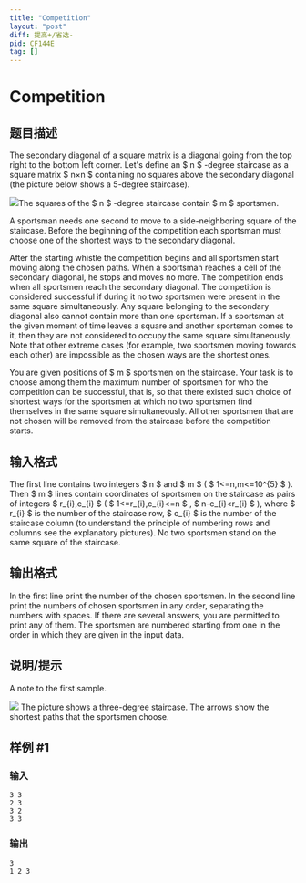 ```yaml
---
title: "Competition"
layout: "post"
diff: 提高+/省选-
pid: CF144E
tag: []
---
```


# Competition

## 题目描述

The secondary diagonal of a square matrix is a diagonal going from the top right to the bottom left corner. Let's define an $ n $ -degree staircase as a square matrix $ n×n $ containing no squares above the secondary diagonal (the picture below shows a 5-degree staircase).

 ![](https://cdn.luogu.com.cn/upload/vjudge_pic/CF144E/e3fce56b75bea8833ad5e51edea79f8a51661523.png)The squares of the $ n $ -degree staircase contain $ m $ sportsmen.

A sportsman needs one second to move to a side-neighboring square of the staircase. Before the beginning of the competition each sportsman must choose one of the shortest ways to the secondary diagonal.

After the starting whistle the competition begins and all sportsmen start moving along the chosen paths. When a sportsman reaches a cell of the secondary diagonal, he stops and moves no more. The competition ends when all sportsmen reach the secondary diagonal. The competition is considered successful if during it no two sportsmen were present in the same square simultaneously. Any square belonging to the secondary diagonal also cannot contain more than one sportsman. If a sportsman at the given moment of time leaves a square and another sportsman comes to it, then they are not considered to occupy the same square simultaneously. Note that other extreme cases (for example, two sportsmen moving towards each other) are impossible as the chosen ways are the shortest ones.

You are given positions of $ m $ sportsmen on the staircase. Your task is to choose among them the maximum number of sportsmen for who the competition can be successful, that is, so that there existed such choice of shortest ways for the sportsmen at which no two sportsmen find themselves in the same square simultaneously. All other sportsmen that are not chosen will be removed from the staircase before the competition starts.

## 输入格式

The first line contains two integers $ n $ and $ m $ ( $ 1<=n,m<=10^{5} $ ). Then $ m $ lines contain coordinates of sportsmen on the staircase as pairs of integers $ r_{i},c_{i} $ ( $ 1<=r_{i},c_{i}<=n $ , $ n-c_{i}&lt;r_{i} $ ), where $ r_{i} $ is the number of the staircase row, $ c_{i} $ is the number of the staircase column (to understand the principle of numbering rows and columns see the explanatory pictures). No two sportsmen stand on the same square of the staircase.

## 输出格式

In the first line print the number of the chosen sportsmen. In the second line print the numbers of chosen sportsmen in any order, separating the numbers with spaces. If there are several answers, you are permitted to print any of them. The sportsmen are numbered starting from one in the order in which they are given in the input data.

## 说明/提示

A note to the first sample.

 ![](https://cdn.luogu.com.cn/upload/vjudge_pic/CF144E/3d94f14c44e777f4fdd801207cac70018a6b3b0e.png) The picture shows a three-degree staircase. The arrows show the shortest paths that the sportsmen choose.

## 样例 #1

### 输入

```
3 3
2 3
3 2
3 3

```

### 输出

```
3
1 2 3 

```

